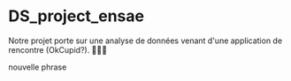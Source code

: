 # DS_project_ensae

Notre projet porte sur une analyse de données venant d'une application de rencontre (OkCupid?). 🐶🐶🐶

nouvelle phrase